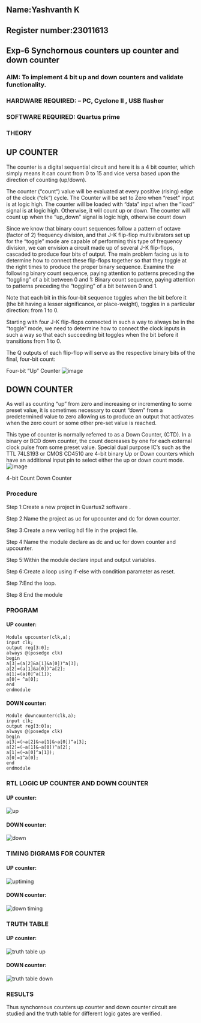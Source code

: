 ## Name:Yashvanth K
## Register number:23011613

## Exp-6 Synchornous counters up counter and down counter 
### AIM: To implement 4 bit up and down counters and validate  functionality.
### HARDWARE REQUIRED:  – PC, Cyclone II , USB flasher
### SOFTWARE REQUIRED:   Quartus prime
### THEORY 

## UP COUNTER 
The counter is a digital sequential circuit and here it is a 4 bit counter, which simply means it can count from 0 to 15 and vice versa based upon the direction of counting (up/down). 

The counter (“count“) value will be evaluated at every positive (rising) edge of the clock (“clk“) cycle.
The Counter will be set to Zero when “reset” input is at logic high.
The counter will be loaded with “data” input when the “load” signal is at logic high. Otherwise, it will count up or down.
The counter will count up when the “up_down” signal is logic high, otherwise count down

Since we know that binary count sequences follow a pattern of octave (factor of 2) frequency division, and that J-K flip-flop multivibrators set up for the “toggle” mode are capable of performing this type of frequency division, we can envision a circuit made up of several J-K flip-flops, cascaded to produce four bits of output.
The main problem facing us is to determine how to connect these flip-flops together so that they toggle at the right times to produce the proper binary sequence.
Examine the following binary count sequence, paying attention to patterns preceding the “toggling” of a bit between 0 and 1:
Binary count sequence, paying attention to patterns preceding the “toggling” of a bit between 0 and 1.

Note that each bit in this four-bit sequence toggles when the bit before it (the bit having a lesser significance, or place-weight), toggles in a particular direction: from 1 to 0.



 
 

Starting with four J-K flip-flops connected in such a way to always be in the “toggle” mode, we need to determine how to connect the clock inputs in such a way so that each succeeding bit toggles when the bit before it transitions from 1 to 0.

The Q outputs of each flip-flop will serve as the respective binary bits of the final, four-bit count:

 
 

Four-bit “Up” Counter
![image](https://user-images.githubusercontent.com/36288975/169644758-b2f4339d-9532-40c5-af40-8f4f8c942e2c.png)



## DOWN COUNTER 

As well as counting “up” from zero and increasing or incrementing to some preset value, it is sometimes necessary to count “down” from a predetermined value to zero allowing us to produce an output that activates when the zero count or some other pre-set value is reached.

This type of counter is normally referred to as a Down Counter, (CTD). In a binary or BCD down counter, the count decreases by one for each external clock pulse from some preset value. Special dual purpose IC’s such as the TTL 74LS193 or CMOS CD4510 are 4-bit binary Up or Down counters which have an additional input pin to select either the up or down count mode.
![image](https://user-images.githubusercontent.com/36288975/169644844-1a14e123-7228-4ed8-81a9-eb937dff4ac8.png)


4-bit Count Down Counter
### Procedure
Step 1:Create a new project in Quartus2 software . 

Step 2:Name the project as uc for upcounter and dc for down counter. 

Step 3:Create a new verilog hdl file in the project file. 

Step 4:Name the module declare as dc and uc for down counter and upcounter. 

Step 5:Within the module declare input and output variables. 

Step 6:Create a loop using if-else with condition parameter as reset. 

Step 7:End the loop. 

Step 8:End the module

### PROGRAM 
#### UP counter:
```
Module upcounter(clk,a);
input clk;
output reg[3:0];
always @(posedge clk)
begin
a[3]=(a[2]&a[1]&a[0])^a[3];
a[2]=(a[1]&a[0])^a[2];
a[1]=(a[0]^a[1]);
a[0]= ^a[0];
end
endmodule
```

#### DOWN counter:
```
Module downcounter(clk,a);
input clk;
output reg[3:0]a;
always @(posedge clk)
begin
a[3]=(~a[2]&~a[1]&~a[0])^a[3];
a[2]=(~a[1]&~a[0])^a[2];
a[1]=(~a[0]^a[1]);
a[0]=1^a[0];
end
endmodule
```

### RTL LOGIC UP COUNTER AND DOWN COUNTER  

#### UP counter:
![up](https://github.com/Ashwathm12/Exp-7-Synchornous-counters-/assets/138849225/bc0d032f-0dd0-4b5b-9ce6-a07ab535bf72)

#### DOWN counter:
![down](https://github.com/Ashwathm12/Exp-7-Synchornous-counters-/assets/138849225/a05c18b8-bcc2-46f4-9e9b-5676734fbfbf)




### TIMING DIGRAMS FOR COUNTER  
#### UP counter:
![uptiming](https://github.com/Ashwathm12/Exp-7-Synchornous-counters-/assets/138849225/8e07c650-c02a-4678-8c31-9f8db705681b)

#### DOWN counter:
![down timing](https://github.com/Ashwathm12/Exp-7-Synchornous-counters-/assets/138849225/816c7ea6-7ade-40d8-ba21-6617e1626542)




### TRUTH TABLE 
#### UP counter:
![truth table up](https://github.com/Ashwathm12/Exp-7-Synchornous-counters-/assets/138849225/22759cb3-7cb6-420d-8f33-2e6d7a2d9826)

#### DOWN counter:
![truth table down](https://github.com/Ashwathm12/Exp-7-Synchornous-counters-/assets/138849225/b3d9277b-d8b0-40be-bff3-893330579697)





### RESULTS 
Thus synchornous counters up counter and down counter circuit are studied and the truth table for different logic gates are verified.

